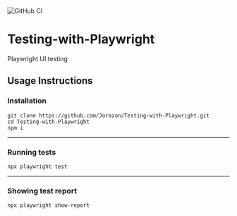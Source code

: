![GitHub CI](https://github.com/Jorazon/Testing-with-Playwright/actions/workflows/playwright.yml/badge.svg)
# Testing-with-Playwright
Playwright UI testing

## Usage Instructions
### Installation
```
git clone https://github.com/Jorazon/Testing-with-Playwright.git
cd Testing-with-Playwright
npm i
```
---
### Running tests
```
npx playwright test
```
---
### Showing test report
```
npx playwright show-report
```